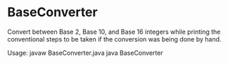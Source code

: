 # BaseConverter

Convert between Base 2, Base 10, and Base 16 integers while printing the conventional steps to be taken if the conversion was being done by hand.

Usage:
javaw BaseConverter.java
java BaseConverter
